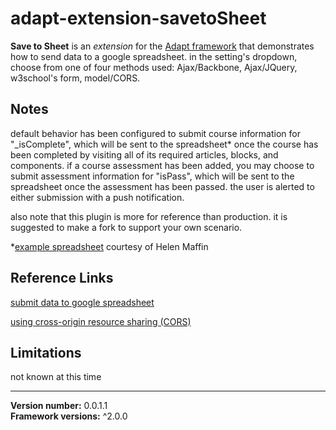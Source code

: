 # adapt-extension-savetoSheet

**Save to Sheet** is an *extension* for the [Adapt framework](https://github.com/adaptlearning/adapt_framework) that demonstrates how to send data to a google spreadsheet. in the setting's dropdown, choose from one of four methods used: Ajax/Backbone, Ajax/JQuery, w3school's form, model/CORS.



## Notes

default behavior has been configured to submit course information for "_isComplete", which will be sent to the spreadsheet* once the course has been completed by visiting all of its required articles, blocks, and components. if a course assessment has been added, you may choose to submit assessment information for "isPass", which will be sent to the spreadsheet once the assessment has been passed. the user is alerted to either submission with a push notification.

also note that this plugin is more for reference than production. it is suggested to make a fork to support your own scenario.

*[example spreadsheet](https://docs.google.com/spreadsheets/d/1XDPyohslGe3bFrLo4U_Rr-muIzRVojnShYmmEKqOqnQ/edit#gid=1227102100) courtesy of Helen Maffin



## Reference Links

[submit data to google spreadsheet](http://mikeheavers.com/tutorials/submitting_custom_form_data_to_a_google_spreadsheet_with_javascript/)

[using cross-origin resource sharing (CORS)](https://www.html5rocks.com/en/tutorials/cors/)



## Limitations

not known at this time



----------------------------
**Version number:** 0.0.1.1<br>
**Framework versions:** ^2.0.0
